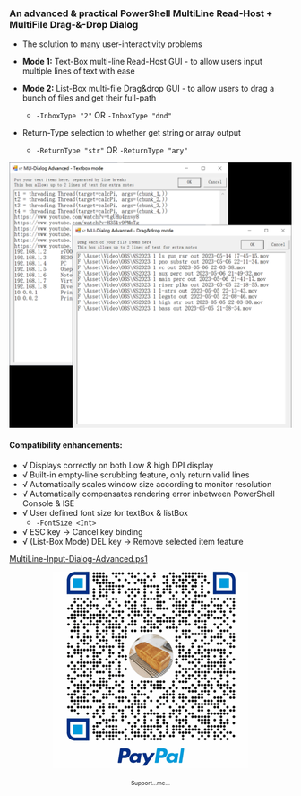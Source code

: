 ### An advanced & practical PowerShell MultiLine Read-Host + MultiFile Drag-&-Drop Dialog
- The solution to many user-interactivity problems

- **Mode 1:** Text-Box multi-line Read-Host GUI - to allow users input multiple lines of text with ease
- **Mode 2:** List-Box multi-file Drag&drop GUI - to allow users to drag a bunch of files and get their full-path
  - `-InboxType "2"` OR `-InboxType "dnd"`
- Return-Type selection to whether get string or array output
  - `-ReturnType "str"` OR `-ReturnType "ary"`

<p align="center"><img src="Mode1-2-Demonstration.png" alt="Mode1-2-Demonstration.png"></p>


#### Compatibility enhancements:
- √ Displays correctly on both Low & high DPI display
- √ Built-in empty-line scrubbing feature, only return valid lines
- √ Automatically scales window size according to monitor resolution
- √ Automatically compensates rendering error inbetween PowerShell Console & ISE
- √ User defined font size for textBox & listBox
  - `-FontSize <Int>`
- √ ESC key → Cancel key binding
- √ (List-Box Mode) DEL key → Remove selected item feature

[MultiLine-Input-Dialog-Advanced.ps1](MultiLine-Input-Dialog-Advanced.ps1)

<p align="center"><img src="pp_tip_qrcode.png" alt="Support...Me..."></p>
<p align="center"><font size=1>Support...me...</font></p>
